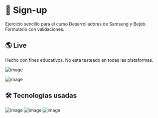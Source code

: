 # 📄 Sign-up
Ejercicio sencillo para el curso Desarrolladoras de Samsung y Bejob. Formulario con validaciones.

## 🌎 Live
Hecho con fines educativos. No está testeado en todas las plataformas. 

![image](https://user-images.githubusercontent.com/99412200/228345336-958ce37f-8206-4826-b057-880c4173a625.png)

![image](https://user-images.githubusercontent.com/99412200/228344833-e03d318c-32aa-46f0-ae0b-45cc6b524f3d.png)

## 🛠️ Tecnologias usadas
![image](https://user-images.githubusercontent.com/99412200/228344077-38be0a07-7e2b-4103-a2b1-debedb109820.png)
![image](https://user-images.githubusercontent.com/99412200/228344116-4dc45555-3aa4-402c-befd-a05c1cf3f723.png)
![image](https://user-images.githubusercontent.com/99412200/228344157-a7e46af1-6417-4cde-946d-5c21f819c54c.png)

